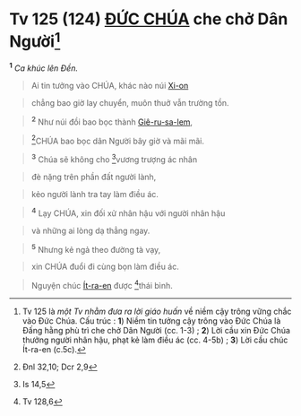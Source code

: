 # Tv 125 (124) [ĐỨC CHÚA]() che chở Dân Người[^1]
<sup><b>1</b></sup> *Ca khúc lên Đền.*


> Ai tin tưởng vào CHÚA, khác nào núi [Xi-on]()
>


> chẳng bao giờ lay chuyển, muôn thuở vẫn trường tồn.
>


> <sup><b>2</b></sup> Như núi đồi bao bọc thành [Giê-ru-sa-lem](),
>


> [^1*]CHÚA bao bọc dân Người bây giờ và mãi mãi.
>


> <sup><b>3</b></sup> Chúa sẽ không cho [^2*]vương trượng ác nhân
>


> đè nặng trên phần đất người lành,
>


> kẻo người lành tra tay làm điều ác.
>


> <sup><b>4</b></sup> Lạy CHÚA, xin đối xử nhân hậu với người nhân hậu
>


> và những ai lòng dạ thẳng ngay.
>


> <sup><b>5</b></sup> Nhưng kẻ ngả theo đường tà vạy,
>


> xin CHÚA đuổi đi cùng bọn làm điều ác.
>


> Nguyện chúc [Ít-ra-en]() được [^3*]thái bình.
>

[^1]: Tv 125 là *một Tv nhằm đưa ra lời giáo huấn* về niềm cậy trông vững chắc vào Đức Chúa. Cấu trúc : **1**) Niềm tin tưởng cậy trông vào Đức Chúa là Đấng hằng phù trì che chở Dân Người (cc. 1-3) ; **2**) Lời cầu xin Đức Chúa thưởng người nhân hậu, phạt kẻ làm điều ác (cc. 4-5b) ; **3**) Lời cầu chúc Ít-ra-en (c.5c).
[^1*]: Đnl 32,10; Dcr 2,9
[^2*]: Is 14,5
[^3*]: Tv 128,6